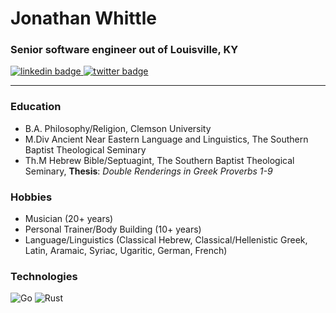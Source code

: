 # Jonathan Whittle
### Senior software engineer out of Louisville, KY
<a href="https://www.linkedin.com/in/itsthewhittlethings">
  <img src="https://img.shields.io/badge/LinkedIn--.svg?logo=linkedin" alt="linkedin badge">
</a>
<a href="https://twitter.com/JonathanWhittle">
  <img src="https://img.shields.io/badge/Twitter--.svg?logo=twitter" alt="twitter badge">
</a>
<hr>

### Education
- B.A. Philosophy/Religion, Clemson University
- M.Div Ancient Near Eastern Language and Linguistics, The Southern Baptist Theological Seminary
- Th.M Hebrew Bible/Septuagint, The Southern Baptist Theological Seminary, __Thesis__: _Double Renderings in Greek Proverbs 1-9_

### Hobbies
- Musician (20+ years)
- Personal Trainer/Body Building (10+ years)
- Language/Linguistics (Classical Hebrew, Classical/Hellenistic Greek, Latin, Aramaic, Syriac, Ugaritic, German, French)

### Technologies
![Go](https://img.shields.io/badge/GoExpert011125.svg?logo=Go)
![Rust](https://img.shields.io/badge/RustEnthusiast011125.svg?logo=rust)

